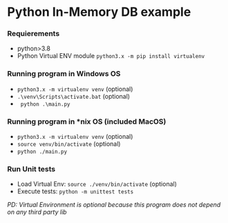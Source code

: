# Python In-Memory DB example

### Requierements
- python>3.8
- Python Virtual ENV module `python3.x -m pip install virtualenv`

### Running program in Windows OS
- `python3.x -m virtualenv venv` (optional)
- `.\venv\Scripts\activate.bat` (optional)
- ` python .\main.py`

### Running program in *nix OS (included MacOS)
- `python3.x -m virtualenv venv`  (optional)
- `source venv/bin/activate` (optional)
- `python ./main.py`

### Run Unit tests
- Load Virtual Env:  `source ./venv/bin/activate`  (optional)
- Execute tests: `python -m unittest tests`

*PD: Virtual Environment is optional because this program does not depend on any third party lib*